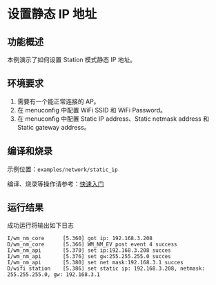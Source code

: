 # 设置静态 IP 地址

## 功能概述
本例演示了如何设置 Station 模式静态 IP 地址。

## 环境要求

1. 需要有一个能正常连接的 AP。
2. 在 menuconfig 中配置 WiFi SSID 和 WiFi Password。
3. 在 menuconfig 中配置 Static IP address、Static netmask address 和 Static gateway address。

## 编译和烧录

示例位置：`examples/network/static_ip`

编译、烧录等操作请参考：[快速入门](https://doc.winnermicro.net/w800/zh_CN/latest/get_started/index.html)

## 运行结果

成功运行将输出如下日志

```
I/wm_nm_core      [5.360] got ip: 192.168.3.208
D/wm_nm_core      [5.366] WM_NM_EV post event 4 success
I/wm_nm_api       [5.370] set ip:192.168.3.208 succes
I/wm_nm_api       [5.376] set gw:255.255.255.0 succes
I/wm_nm_api       [5.380] set net mask:192.168.3.1 succes
D/wifi station    [5.386] set static ip: 192.168.3.208, netmask: 255.255.255.0, gw: 192.168.3.1
```